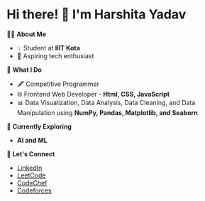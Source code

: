# Hi there! 👋 I'm Harshita Yadav

👩‍💻 **About Me**  
- 💡 Student at **IIIT Kota**
- 🌟 Aspiring tech enthusiast

🚀 **What I Do**  
- 🖋️ Competitive Programmer  
- 🌐 Frontend Web Developer - **Html, CSS, JavaScript**  
- 📊 Data Visualization, Data Analysis, Data Cleaning, and Data Manipulation using **NumPy, Pandas, Matplotlib, and Seaborn**  

🌱 **Currently Exploring**  
- **AI and ML**  

🔗 **Let's Connect**  
- [LinkedIn](https://www.linkedin.com/in/harshita-yadav-6b287b296/)
- [LeetCode](https://leetcode.com/hersheyys/)
- [CodeChef](https://www.codechef.com/users/harshitaydv)  
- [Codeforces](https://codeforces.com/profile/harshitayadavv211)  

  

